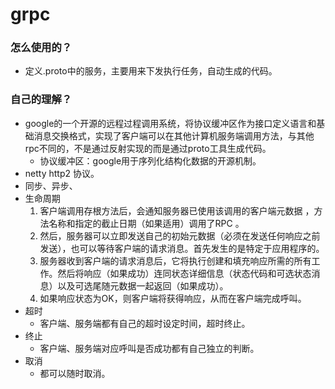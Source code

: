 # grpc

### 怎么使用的？
- 定义.proto中的服务，主要用来下发执行任务，自动生成的代码。

### 自己的理解？
- google的一个开源的远程过程调用系统，将协议缓冲区作为接口定义语言和基础消息交换格式，实现了客户端可以在其他计算机服务端调用方法，与其他rpc不同的，不是通过反射实现的而是通过proto工具生成代码。
    - 协议缓冲区：google用于序列化结构化数据的开源机制。
- netty http2 协议。
- 同步、异步、
- 生命周期
    1. 客户端调用存根方法后，会通知服务器已使用该调用的客户端元数据 ，方法名称和指定的截止日期（如果适用）调用了RPC 。
    2. 然后，服务器可以立即发送自己的初始元数据（必须在发送任何响应之前发送），也可以等待客户端的请求消息。首先发生的是特定于应用程序的。
    3. 服务器收到客户端的请求消息后，它将执行创建和填充响应所需的所有工作。然后将响应（如果成功）连同状态详细信息（状态代码和可选状态消息）以及可选尾随元数据一起返回（如果成功）。
    4. 如果响应状态为OK，则客户端将获得响应，从而在客户端完成呼叫。
- 超时
    - 客户端、服务端都有自己的超时设定时间，超时终止。
- 终止
    - 客户端、服务端对应呼叫是否成功都有自己独立的判断。
- 取消
    - 都可以随时取消。